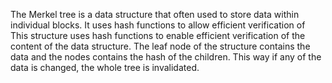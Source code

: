 The Merkel tree is a data structure that often used to store data within individual blocks. It uses hash functions to allow efficient verification of 
This structure uses hash functions to enable efficient verification of the content of the data structure. The leaf node of the structure contains the data and the nodes contains the hash of the children. This way if any of the data is changed, the whole tree is invalidated.